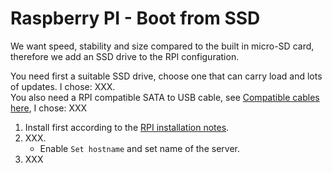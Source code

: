 # Raspberry PI - Boot from SSD

We want speed, stability and size compared to the built in micro-SD card, therefore we add an SSD drive to the RPI configuration.

You need first a suitable SSD drive, choose one that can carry load and lots of updates. I chose: XXX.\
You also need a RPI compatible SATA to USB cable, see [Compatible cables here](https://jamesachambers.com/raspberry-pi-4-usb-boot-config-guide-for-ssd-flash-drives/), I chose: XXX

1. Install first according to the [RPI installation notes](https://github.com/slittorin/raspberrypi-install).
2. XXX.
   - Enable `Set hostname` and set name of the server.
4. XXX
